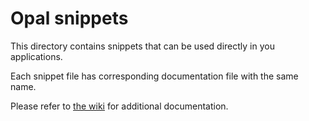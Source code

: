 <!--
SPDX-FileCopyrightText: 2021 Mirian Margiani
SPDX-License-Identifier: GFDL-1.3-or-later
-->

# Opal snippets

This directory contains snippets that can be used directly in you applications.

Each snippet file has corresponding documentation file with the same name.

Please refer to [the wiki](TBD) for additional documentation.
